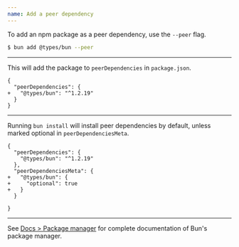 ```yaml
---
name: Add a peer dependency
---
```


To add an npm package as a peer dependency, use the `--peer` flag.

```sh
$ bun add @types/bun --peer
```

---

This will add the package to `peerDependencies` in `package.json`.

```json-diff
{
  "peerDependencies": {
+   "@types/bun": "^1.2.19"
  }
}
```

---

Running `bun install` will install peer dependencies by default, unless marked optional in `peerDependenciesMeta`.

```json-diff
{
  "peerDependencies": {
    "@types/bun": "^1.2.19"
  },
  "peerDependenciesMeta": {
+   "@types/bun": {
+     "optional": true
+   }
  }

}
```

---

See [Docs > Package manager](https://bun.com/docs/cli/install) for complete documentation of Bun's package manager.
